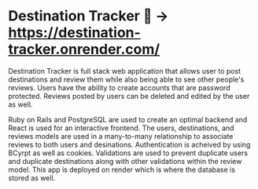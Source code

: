 # Destination Tracker 🔗 -> https://destination-tracker.onrender.com/

Destination Tracker is full stack web application that allows user to post destinations and review them while also being able to see other people's reviews. Users have the ability to create accounts that are password protected. Reviews posted by users can be deleted and edited by the user as well.

Ruby on Rails and PostgreSQL are used to create an optimal backend and React is used for an interactive frontend. The users, destinations, and reviews models are used in a many-to-many relationship to associate reviews to both users and desinations. Authentication is acheived by using BCyrpt as well as cookies.  Validations are used to prevent duplicate users and duplicate destinations along with other validations within the review model. This app is deployed on render which is where the database is stored as well. 